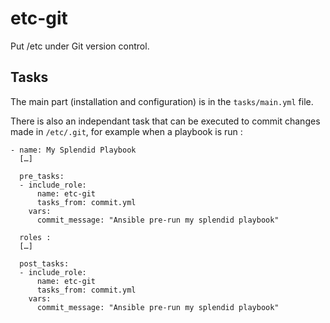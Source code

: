 # etc-git

Put /etc under Git version control.

## Tasks

The main part (installation and configuration) is in the `tasks/main.yml` file.

There is also an independant task that can be executed to commit changes made in `/etc/.git`, for example when a playbook is run :

```
- name: My Splendid Playbook
  […]

  pre_tasks:
  - include_role:
      name: etc-git
      tasks_from: commit.yml
    vars:
      commit_message: "Ansible pre-run my splendid playbook"

  roles :
  […]

  post_tasks:
  - include_role:
      name: etc-git
      tasks_from: commit.yml
    vars:
      commit_message: "Ansible pre-run my splendid playbook"
```
